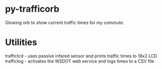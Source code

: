 py-trafficorb
=============

Glowing orb to show current traffic times for my commute. 

Utilities
===

trafficlcd - uses passive infared sensor and prints traffic times to 16x2 LCD
trafficlog - activates the WSDOT web service and logs times to a CSV file
